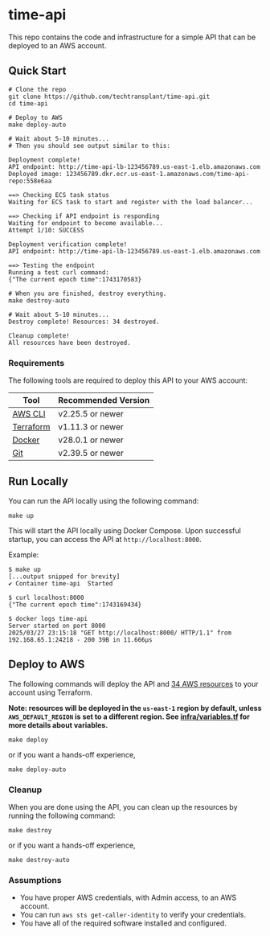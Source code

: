 # time-api
This repo contains the code and infrastructure for a simple API that can be deployed to an AWS account.

## Quick Start
```
# Clone the repo
git clone https://github.com/techtransplant/time-api.git
cd time-api

# Deploy to AWS
make deploy-auto

# Wait about 5-10 minutes...
# Then you should see output similar to this:

Deployment complete!
API endpoint: http://time-api-lb-123456789.us-east-1.elb.amazonaws.com
Deployed image: 123456789.dkr.ecr.us-east-1.amazonaws.com/time-api-repo:558e6aa

==> Checking ECS task status
Waiting for ECS task to start and register with the load balancer...

==> Checking if API endpoint is responding
Waiting for endpoint to become available...
Attempt 1/10: SUCCESS

Deployment verification complete!
API endpoint: http://time-api-lb-123456789.us-east-1.elb.amazonaws.com

==> Testing the endpoint
Running a test curl command:
{"The current epoch time":1743170583}

# When you are finished, destroy everything.
make destroy-auto

# Wait about 5-10 minutes...
Destroy complete! Resources: 34 destroyed.

Cleanup complete!
All resources have been destroyed.
```

### Requirements

The following tools are required to deploy this API to your AWS account:

| Tool | Recommended Version |
|------|---------------------|
| [AWS CLI](https://docs.aws.amazon.com/cli/latest/userguide/getting-started-install.html) | v2.25.5 or newer |
| [Terraform](https://developer.hashicorp.com/terraform/tutorials/aws-get-started/install-cli) | v1.11.3 or newer |
| [Docker](https://docs.docker.com/get-docker/) | v28.0.1 or newer |
| [Git](https://git-scm.com/book/en/v2/Getting-Started-Installing-Git) | v2.39.5 or newer |

## Run Locally
You can run the API locally using the following command:
```
make up
```
This will start the API locally using Docker Compose. Upon successful startup, you can access the API at `http://localhost:8000`.

Example:
```
$ make up
[...output snipped for brevity]
✔ Container time-api  Started

$ curl localhost:8000
{"The current epoch time":1743169434}

$ docker logs time-api
Server started on port 8000
2025/03/27 23:15:18 "GET http://localhost:8000/ HTTP/1.1" from 192.168.65.1:24218 - 200 39B in 11.666µs
```

## Deploy to AWS
The following commands will deploy the API and [34 AWS resources](./infra/main.tf) to your account using Terraform.

**Note: resources will be deployed in the `us-east-1` region by default, unless `AWS_DEFAULT_REGION` is set to a different region. See [infra/variables.tf](./infra/variables.tf) for more details about variables.**

```
make deploy
```
or if you want a hands-off experience,
```
make deploy-auto
```

### Cleanup
When you are done using the API, you can clean up the resources by running the following command:
```
make destroy
```
or if you want a hands-off experience,
```
make destroy-auto
```

### Assumptions
- You have proper AWS credentials, with Admin access, to an AWS account.
- You can run `aws sts get-caller-identity` to verify your credentials.
- You have all of the required software installed and configured.

